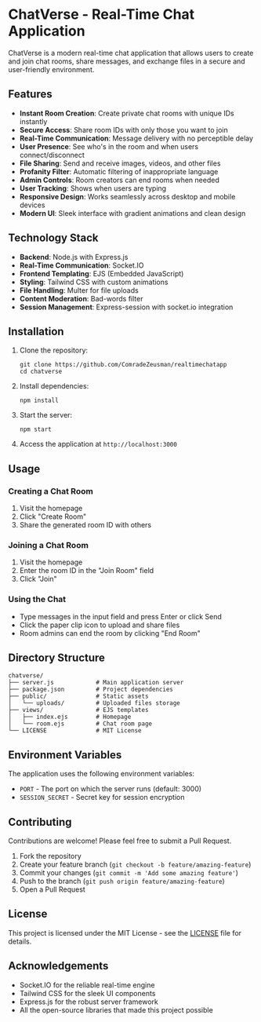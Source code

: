 # ChatVerse - Real-Time Chat Application

ChatVerse is a modern real-time chat application that allows users to create and join chat rooms, share messages, and exchange files in a secure and user-friendly environment.

## Features

- **Instant Room Creation**: Create private chat rooms with unique IDs instantly
- **Secure Access**: Share room IDs with only those you want to join
- **Real-Time Communication**: Message delivery with no perceptible delay
- **User Presence**: See who's in the room and when users connect/disconnect
- **File Sharing**: Send and receive images, videos, and other files
- **Profanity Filter**: Automatic filtering of inappropriate language
- **Admin Controls**: Room creators can end rooms when needed
- **User Tracking**: Shows when users are typing
- **Responsive Design**: Works seamlessly across desktop and mobile devices
- **Modern UI**: Sleek interface with gradient animations and clean design

## Technology Stack

- **Backend**: Node.js with Express.js
- **Real-Time Communication**: Socket.IO
- **Frontend Templating**: EJS (Embedded JavaScript)
- **Styling**: Tailwind CSS with custom animations
- **File Handling**: Multer for file uploads
- **Content Moderation**: Bad-words filter
- **Session Management**: Express-session with socket.io integration

## Installation

1. Clone the repository:

   ```
   git clone https://github.com/ComradeZeusman/realtimechatapp
   cd chatverse
   ```

2. Install dependencies:

   ```
   npm install
   ```

3. Start the server:

   ```
   npm start
   ```

4. Access the application at `http://localhost:3000`

## Usage

### Creating a Chat Room

1. Visit the homepage
2. Click "Create Room"
3. Share the generated room ID with others

### Joining a Chat Room

1. Visit the homepage
2. Enter the room ID in the "Join Room" field
3. Click "Join"

### Using the Chat

- Type messages in the input field and press Enter or click Send
- Click the paper clip icon to upload and share files
- Room admins can end the room by clicking "End Room"

## Directory Structure

```
chatverse/
├── server.js            # Main application server
├── package.json         # Project dependencies
├── public/              # Static assets
│   └── uploads/         # Uploaded files storage
├── views/               # EJS templates
│   ├── index.ejs        # Homepage
│   └── room.ejs         # Chat room page
└── LICENSE              # MIT License
```

## Environment Variables

The application uses the following environment variables:

- `PORT` - The port on which the server runs (default: 3000)
- `SESSION_SECRET` - Secret key for session encryption

## Contributing

Contributions are welcome! Please feel free to submit a Pull Request.

1. Fork the repository
2. Create your feature branch (`git checkout -b feature/amazing-feature`)
3. Commit your changes (`git commit -m 'Add some amazing feature'`)
4. Push to the branch (`git push origin feature/amazing-feature`)
5. Open a Pull Request

## License

This project is licensed under the MIT License - see the [LICENSE](LICENSE) file for details.

## Acknowledgements

- Socket.IO for the reliable real-time engine
- Tailwind CSS for the sleek UI components
- Express.js for the robust server framework
- All the open-source libraries that made this project possible
